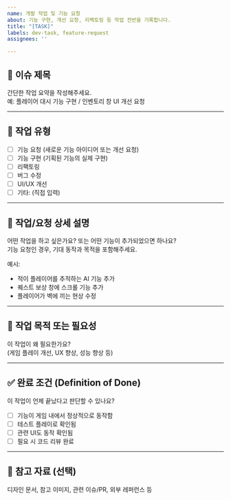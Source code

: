 ```yaml
---
name: 개발 작업 및 기능 요청
about: 기능 구현, 개선 요청, 리팩토링 등 작업 전반을 기록합니다.
title: "[TASK]"
labels: dev-task, feature-request
assignees: ''

---
```


## 📝 이슈 제목
간단한 작업 요약을 작성해주세요.  
예: 플레이어 대시 기능 구현 / 인벤토리 창 UI 개선 요청

---

## 📂 작업 유형
- [ ] 기능 요청 (새로운 기능 아이디어 또는 개선 요청)
- [ ] 기능 구현 (기획된 기능의 실제 구현)
- [ ] 리팩토링
- [ ] 버그 수정
- [ ] UI/UX 개선
- [ ] 기타: (직접 입력)

---

## 📄 작업/요청 상세 설명
어떤 작업을 하고 싶은가요? 또는 어떤 기능이 추가되었으면 하나요?  
기능 요청인 경우, 기대 동작과 목적을 포함해주세요.

예시:
- 적이 플레이어를 추적하는 AI 기능 추가
- 퀘스트 보상 창에 스크롤 기능 추가
- 플레이어가 벽에 끼는 현상 수정

---

## 🎯 작업 목적 또는 필요성
이 작업이 왜 필요한가요?  
(게임 플레이 개선, UX 향상, 성능 향상 등)

---

## ✅ 완료 조건 (Definition of Done)
이 작업이 언제 끝났다고 판단할 수 있나요?

- [ ] 기능이 게임 내에서 정상적으로 동작함
- [ ] 테스트 플레이로 확인됨
- [ ] 관련 UI도 동작 확인됨
- [ ] 필요 시 코드 리뷰 완료

---

## 🔗 참고 자료 (선택)
디자인 문서, 참고 이미지, 관련 이슈/PR, 외부 레퍼런스 등
